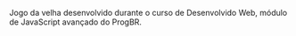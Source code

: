 Jogo da velha desenvolvido durante o curso de Desenvolvido Web, módulo de JavaScript avançado do ProgBR.
